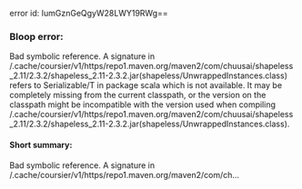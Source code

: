 error id: IumGznGeQgyW28LWY19RWg==
### Bloop error:

Bad symbolic reference. A signature in <HOME>/.cache/coursier/v1/https/repo1.maven.org/maven2/com/chuusai/shapeless_2.11/2.3.2/shapeless_2.11-2.3.2.jar(shapeless/UnwrappedInstances.class)
refers to Serializable/T in package scala which is not available.
It may be completely missing from the current classpath, or the version on
the classpath might be incompatible with the version used when compiling <HOME>/.cache/coursier/v1/https/repo1.maven.org/maven2/com/chuusai/shapeless_2.11/2.3.2/shapeless_2.11-2.3.2.jar(shapeless/UnwrappedInstances.class).
#### Short summary: 

Bad symbolic reference. A signature in <HOME>/.cache/coursier/v1/https/repo1.maven.org/maven2/com/ch...